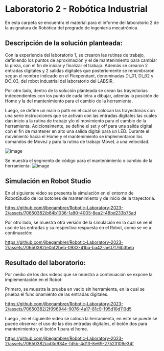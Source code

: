 # Laboratorio 2 - Robótica Industrial
En esta carpeta se encuentra el material para el informe del laboratorio 2 de la asignatura de Robótica del pregrado de ingeniería mecatrónica.
## Descripción de la solución planteada:
Con la experiencia del laboratorio 1, se crearon las rutinas de trabajo, definiendo los puntos de aproximación y el de mantenimiento para cambiar la pieza, con el fin de iniciar y finalizar el trabajo.
Además se crearon 2 entradas digitales y 2 salidas digitales que posteriomente se renombraron según el nombre indicado en el Flexpendant, denominadas DI_01, DI_02 y DO_03, del robot industrial del laboratorio del LABSIR.


Por otro lado, dentro de la solución planteada se crean las trayectorias indeoendientes con los punto de cada letra a dibujar, además la posición de Home y la del mantenimiento para el cambio de la herramienta.

Luego, se define un main  o path en el cual se colocan las trayectorias con una serie instrucciones que se activan con las entradas digitales las cuales dan inicio a la rutina de trabajo y/o el movimiento para el cambio de la herramienta.
Adicionalmente, se define  el set y off para una salida digital con el fin de mantener en alto una salida digital para un LED. Durante el movimiento hacia el  Home y  el mantenimiento se implementaron los comandos de MoveJ y para la rutina de trabajo MoveL a una velocidad.

![image](https://github.com/jlbegambrer/Robotic-Laboratory-2023-2/assets/70650382/47c19c53-1003-4273-966b-d9c16a33a786)

Se muestra el segmento de código para el mantenimiento o cambio de la herramienta:
![image](https://github.com/jlbegambrer/Robotic-Laboratory-2023-2/assets/70650382/ee5cb00d-11d9-451b-8072-d5c69b2b0abe)

## Simulación en Robot Studio

En el siguiente video se presenta la simulación en el entorno de RobotStudio de los botones de mantenimiento y de inicio de la trayectoria.


https://github.com/jlbegambrer/Robotic-Laboratory-2023-2/assets/70650382/b84b1036-1a80-4005-8ea2-48bd233b75ad

Por otro lado, se muestra otra versión de la simulación en la cual se ve el uso de las entradas  y su respectiva respuesta en el Robot, como se ve a continuación:



https://github.com/jlbegambrer/Robotic-Laboratory-2023-2/assets/70650382/e05f2beb-0933-41ba-ba42-ae07f76b3beb



## Resultado del laboratorio:
Por medio de los dos videos que se muestra a continuación se expone la implementación en el Robot:

Primero, se muestra la prueba en vacio sin herramienta, en la cual se prueba el funcionamiento de las entradas digitales.


https://github.com/jlbegambrer/Robotic-Laboratory-2023-2/assets/70650382/2f096944-9076-4a17-81c9-195d10d110d5

Luego , en el siguiente video se coloca la herramienta, en este se puede se puede observar el uso de las dos entradas digitales, el botón dos para mantenimiento y el botón 1 para el home.


https://github.com/jlbegambrer/Robotic-Laboratory-2023-2/assets/70650382/ad3d934e-fd5b-4d13-8e69-27523106e34f




